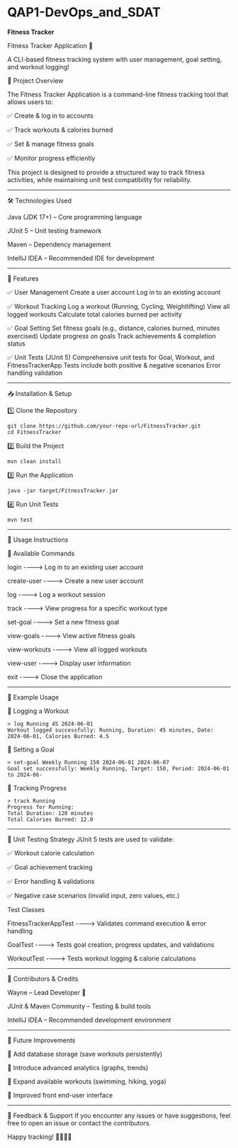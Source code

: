 # QAP1-DevOps_and_SDAT
**Fitness Tracker**

Fitness Tracker Application 🚀

A CLI-based fitness tracking system with user management, goal setting, and workout logging!

📌 Project Overview

The Fitness Tracker Application is a command-line fitness tracking tool that allows users to:

✅ Create & log in to accounts

✅ Track workouts & calories burned

✅ Set & manage fitness goals

✅ Monitor progress efficiently

This project is designed to provide a structured way to track fitness activities, while maintaining unit test compatibility for reliability.

-------------------------------------------------------------------------------
🛠 Technologies Used

Java (JDK 17+) – Core programming language

JUnit 5 – Unit testing framework

Maven – Dependency management

IntelliJ IDEA – Recommended IDE for development

-------------------------------------------------------------------------------
🚀 Features

✅ User Management
Create a user account
Log in to an existing account

✅ Workout Tracking
Log a workout (Running, Cycling, Weightlifting)
View all logged workouts
Calculate total calories burned per activity

✅ Goal Setting
Set fitness goals (e.g., distance, calories burned, minutes exercised)
Update progress on goals
Track achievements & completion status

✅ Unit Tests (JUnit 5)
Comprehensive unit tests for Goal, Workout, and FitnessTrackerApp
Tests include both positive & negative scenarios
Error handling validation

-------------------------------------------------------------------------------

📥 Installation & Setup

1️⃣ Clone the Repository

    git clone https://github.com/your-repo-url/FitnessTracker.git
    cd FitnessTracker

2️⃣ Build the Project

    mvn clean install

3️⃣ Run the Application

    java -jar target/FitnessTracker.jar

4️⃣ Run Unit Tests

    mvn test

-------------------------------------------------------------------------------

📝 Usage Instructions

🔹 Available Commands

login  ----> Log in to an existing user account

create-user ----> Create a new user account

log ----> Log a workout session

track ----> View progress for a specific workout type

set-goal ----> Set a new fitness goal

view-goals ----> View active fitness goals

view-workouts ----> View all logged workouts

view-user ----> Display user information

exit ----> Close the application

-------------------------------------------------------------------------------

🔹 Example Usage

🔸 Logging a Workout

    > log Running 45 2024-06-01
    Workout logged successfully: Running, Duration: 45 minutes, Date: 2024-06-01, Calories Burned: 4.5

🔸 Setting a Goal

    > set-goal Weekly Running 150 2024-06-01 2024-06-07
    Goal set successfully: Weekly Running, Target: 150, Period: 2024-06-01 to 2024-06-

🔸 Tracking Progress

    > track Running
    Progress for Running:
    Total Duration: 120 minutes
    Total Calories Burned: 12.0

-------------------------------------------------------------------------------


📌 Unit Testing Strategy
JUnit 5 tests are used to validate: 

✅ Workout calorie calculation

✅ Goal achievement tracking 

✅ Error handling & validations 

✅ Negative case scenarios (invalid input, zero values, etc.)

Test Classes

FitnessTrackerAppTest ----> Validates command execution & error handling

GoalTest ----> Tests goal creation, progress updates, and validations

WorkoutTest ----> Tests workout logging & calorie calculations

-------------------------------------------------------------------------------
🔗 Contributors & Credits

Wayne – Lead Developer 🚀

JUnit & Maven Community – Testing & build tools

IntelliJ IDEA – Recommended development environment

-------------------------------------------------------------------------------

🔧 Future Improvements

🔹 Add database storage (save workouts persistently) 

🔹 Introduce advanced analytics (graphs, trends) 

🔹 Expand available workouts (swimming, hiking, yoga)

🔹 Improved front end-user interface


-------------------------------------------------------------------------------
📩 Feedback & Support
If you encounter any issues or have suggestions, feel free to open an issue or contact the contributors.

Happy tracking! 🏋️‍♂️🎯🚀




